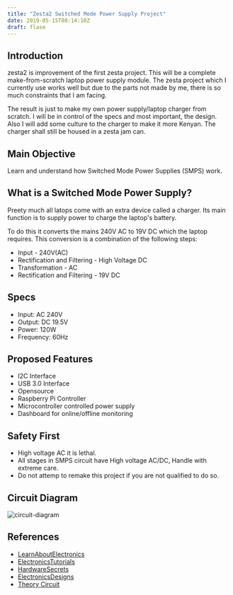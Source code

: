 ```yaml
---
title: "Zesta2 Switched Mode Power Supply Project"
date: 2019-05-15T08:14:10Z
draft: flase
---
```

## Introduction

zesta2 is improvement of the first zesta project. This will be a complete
make-from-scratch laptop power supply module. The zesta project which I currently use works
well but due to the parts not made by me, there is so much constraints that I am facing.

The result is just to make my own power supply/laptop charger from scratch. I will be in
control of the specs and most important, the design. Also I will add some culture to the
charger to make it more Kenyan. The charger shall still be housed in a zesta jam can.

## Main Objective

Learn and understand how Switched Mode Power Supplies (SMPS) work.

## What is a Switched Mode Power Supply?

Preety much all latops come with an extra device called a charger. Its main function is to
supply power to charge the laptop's battery.

To do this it converts the mains 240V AC to 19V DC which the laptop requires. This conversion
is a combination of the following steps:

* Input - 240V(AC)
* Rectification and Filtering - High Voltage DC
* Transformation - AC
* Rectification and Filtering - 19V DC

## Specs

* Input: AC 240V
* Output: DC 19.5V
* Power: 120W
* Frequency: 60Hz

## Proposed Features

* I2C Interface
* USB 3.0 Interface
* Opensource
* Raspberry Pi Controller
* Microcontroller controlled power supply
* Dashboard for online/offline monitoring

## Safety First

* High voltage AC it is lethal.
* All stages in SMPS circuit have High voltage AC/DC, Handle with extreme care.
* Do not attemp to remake this project if you are not qualified to do so.

## Circuit Diagram

![circuit-diagram]( http://www.theorycircuit.com/wp-content/uploads/2017/08/smps-circuit-diagram-12v-1a-tny267.png)

## References

* [LearnAboutElectronics](http://www.learnabout-electronics.org/PSU/psu30.php)
* [ElectronicsTutorials](https://www.electronics-tutorials.ws/power/switch-mode-power-supply.html)
* [HardwareSecrets](https://www.hardwaresecrets.com/anatomy-of-switching-power-supplies/)
* [ElectronicsDesigns](https://www.hardwaresecrets.com/anatomy-of-switching-power-supplies/)
* [Theory Circuit ](http://www.theorycircuit.com/simple-smps-circuit/)
